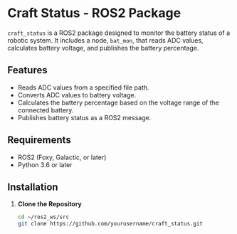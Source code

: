 
# Craft Status - ROS2 Package

`craft_status` is a ROS2 package designed to monitor the battery status of a robotic system. It includes a node, `bat_mon`, that reads ADC values, calculates battery voltage, and publishes the battery percentage.

## Features

- Reads ADC values from a specified file path.
- Converts ADC values to battery voltage.
- Calculates the battery percentage based on the voltage range of the connected battery.
- Publishes battery status as a ROS2 message.

## Requirements

- ROS2 (Foxy, Galactic, or later)
- Python 3.6 or later

## Installation

1. **Clone the Repository**

   ```bash
   cd ~/ros2_ws/src
   git clone https://github.com/yourusername/craft_status.git
 
